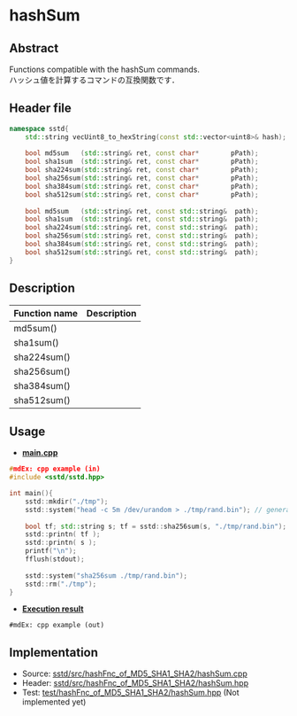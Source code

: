 # hashSum
## Abstract
Functions compatible with the hashSum commands.  
ハッシュ値を計算するコマンドの互換関数です．

## Header file
```cpp
namespace sstd{
    std::string vecUint8_to_hexString(const std::vector<uint8>& hash);
    
    bool md5sum   (std::string& ret, const char*        pPath);
    bool sha1sum  (std::string& ret, const char*        pPath);
    bool sha224sum(std::string& ret, const char*        pPath);
    bool sha256sum(std::string& ret, const char*        pPath);
    bool sha384sum(std::string& ret, const char*        pPath);
    bool sha512sum(std::string& ret, const char*        pPath);
    
    bool md5sum   (std::string& ret, const std::string&  path);
    bool sha1sum  (std::string& ret, const std::string&  path);
    bool sha224sum(std::string& ret, const std::string&  path);
    bool sha256sum(std::string& ret, const std::string&  path);
    bool sha384sum(std::string& ret, const std::string&  path);
    bool sha512sum(std::string& ret, const std::string&  path);
}
```

## Description
| Function name | Description |
| ------------- | ----------- |
| md5sum()      |  |
| sha1sum()     |  |
| sha224sum()   |  |
| sha256sum()   |  |
| sha384sum()   |  |
| sha512sum()   |  |


## Usage
- <u>**main.cpp**</u>
```cpp
#mdEx: cpp example (in)
#include <sstd/sstd.hpp>

int main(){
    sstd::mkdir("./tmp");
    sstd::system("head -c 5m /dev/urandom > ./tmp/rand.bin"); // generate 5 MB random file
    
    bool tf; std::string s; tf = sstd::sha256sum(s, "./tmp/rand.bin");
    sstd::printn( tf );
    sstd::printn( s );
    printf("\n");
    fflush(stdout);
    
    sstd::system("sha256sum ./tmp/rand.bin");
    sstd::rm("./tmp");
}
```
- <u>**Execution result**</u>
```
#mdEx: cpp example (out)
```

## Implementation
- Source: [sstd/src/hashFnc_of_MD5_SHA1_SHA2/hashSum.cpp](https://github.com/admiswalker/SubStandardLibrary-SSTD-/blob/master/sstd/src/hashFnc_of_MD5_SHA1_SHA2/hashSum.cpp)
- Header: [sstd/src/hashFnc_of_MD5_SHA1_SHA2/hashSum.hpp](https://github.com/admiswalker/SubStandardLibrary-SSTD-/blob/master/sstd/src/hashFnc_of_MD5_SHA1_SHA2/hashSum.hpp)
- Test: [test/hashFnc_of_MD5_SHA1_SHA2/hashSum.hpp](https://github.com/admiswalker/SubStandardLibrary-SSTD-/blob/master/test/hashFnc_of_MD5_SHA1_SHA2/hashSum.hpp)
  (Not implemented yet)

